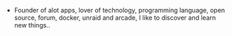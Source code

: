 - Founder of alot apps, lover of technology, programming language, open source, forum, docker, unraid and arcade, I like to discover and learn new things..
  <br>







































































































































































































































































































































































































































































































































































































































































































































































































































































